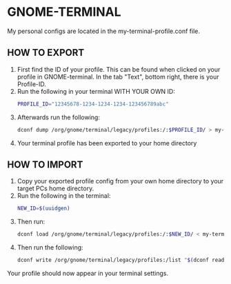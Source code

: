 # GNOME-TERMINAL
My personal configs are located in the my-terminal-profile.conf file.

## HOW TO EXPORT
1. First find the ID of your profile. This can be found when clicked on your profile in GNOME-terminal. In the tab "Text", bottom right, there is your Profile-ID.
2. Run the following in your terminal WITH YOUR OWN ID:
   ```bash
   PROFILE_ID="12345678-1234-1234-1234-123456789abc"
   ```
4. Afterwards run the following:
   ```bash
   dconf dump /org/gnome/terminal/legacy/profiles:/:$PROFILE_ID/ > my-terminal-profile.conf
   ```
5. Your terminal profile has been exported to your home directory

## HOW TO IMPORT
1. Copy your exported profile config from your own home directory to your target PCs home directory.
2. Run the following in the terminal:
   ```bash
   NEW_ID=$(uuidgen)
   ```
3. Then run:
   ```bash
   dconf load /org/gnome/terminal/legacy/profiles:/:$NEW_ID/ < my-terminal-profile.conf
   ```
4. Then run the following:
   ```bash
   dconf write /org/gnome/terminal/legacy/profiles:/list "$(dconf read /org/gnome/terminal/legacy/profiles:/list | sed "s/]$/, '$NEW_ID']/")"
   ```
Your profile should now appear in your terminal settings.

